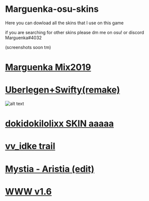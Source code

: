 # Marguenka-osu-skins
Here you can dowload all the skins that I use on this game

if you are searching for other skins please dm me on osu! or discord Marguenka#4032

(screenshots soon tm)

# [ Marguenka Mix2019 ](https://drive.google.com/open?id=16rFdbEcyCORGbW4zZmPvnQ_xqBZPlqdh)

# [ Uberlegen+Swifty(remake) ](http://www.mediafire.com/file/5ee5xk2slyevox6/Uberlegen%252BSwifty%2528remake%2529.osk/file)
![alt text](https://imgur.com/VIvSOaH)

# [ dokidokilolixx SKIN aaaaa ](https://www.mediafire.com/file/2njb2lcsd3yrhd7/Zestiny.zip/file)

# [ vv_idke trail ](https://www.mediafire.com/file/5g81w12zq3w39kf/vv_idke_trail.osk/file)

# [ Mystia - Aristia (edit) ](https://www.mediafire.com/file/qszmx7izoygditp/Aristia%28Edit_%28Mistya%29%29.osk/file)

# [ WWW v1.6 ](https://www.mediafire.com/file/fglw2vibvul7ujv/WWW_v1.6.osk/file)
